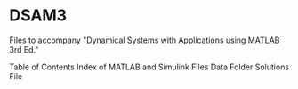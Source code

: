 # DSAM3
Files to accompany "Dynamical Systems with Applications using MATLAB 3rd Ed."

Table of Contents
Index of MATLAB and Simulink Files
Data Folder
Solutions File
